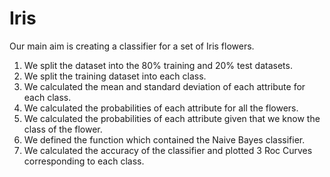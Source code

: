 # Iris
Our main aim is creating a classifier for a set of Iris flowers.

1) We split the dataset into the 80% training and 20% test datasets.
2) We split the training dataset into each class.
3) We calculated the mean and standard deviation of each attribute for each class.
4) We calculated the probabilities of each attribute for all the flowers.
5) We calculated the probabilities of each attribute given that we know the class of the flower.
6) We defined the function which contained the Naive Bayes classifier.
7) We calculated the accuracy of the classifier and plotted 3 Roc Curves corresponding to each class.
